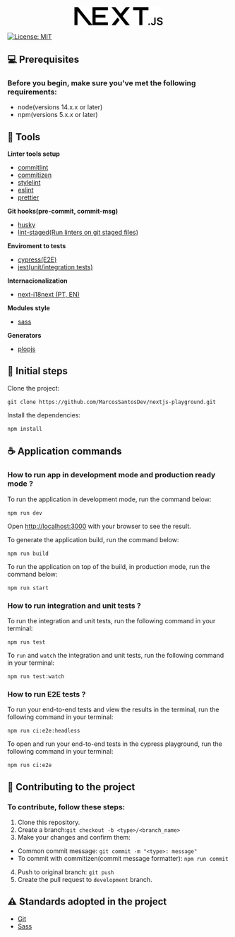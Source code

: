 <div align="center">
    <img src="./public/next.svg" width="200" alt="Logo Nexjs">
</div>

[![License: MIT](https://img.shields.io/badge/License-MIT-blue.svg)](https://opensource.org/licenses/MIT)

## 💻 Prerequisites

### Before you begin, make sure you've met the following requirements:

- node(versions 14.x.x or later)
- npm(versions 5.x.x or later)

## 🔨 Tools

**Linter tools setup**

- [commitlint](https://commitlint.js.org/)
- [commitizen](https://commitizen-tools.github.io/commitizen/)
- [stylelint](https://stylelint.io/)
- [eslint](https://eslint.org/)
- [prettier](https://prettier.io/)

**Git hooks(pre-commit, commit-msg)**

- [husky](https://typicode.github.io/husky/)
- [lint-staged(Run linters on git staged files)](https://github.com/okonet/lint-staged)

**Enviroment to tests**

- [cypress(E2E)](https://www.cypress.io/)
- [jest(unit/integration tests)](https://jestjs.io/pt-BR/)

**Internacionalization**

- [next-i18next (PT, EN)](https://next.i18next.com/)

**Modules style**

- [sass](https://sass-lang.com/)

**Generators**

- [plopjs](https://plopjs.com)

## 🚀 Initial steps

Clone the project:

```
git clone https://github.com/MarcosSantosDev/nextjs-playground.git
```

Install the dependencies:

```
npm install
```

## ☕ Application commands

### How to run app in development mode and production ready mode ?

To run the application in development mode, run the command below:

```
npm run dev
```

Open [http://localhost:3000](http://localhost:3000) with your browser to see the result.

To generate the application build, run the command below:

```
npm run build
```

To run the application on top of the build, in production mode, run the command below:

```
npm run start
```

### How to run integration and unit tests ?

To run the integration and unit tests, run the following command in your terminal:

```
npm run test
```

To `run` and `watch` the integration and unit tests, run the following command in your terminal:

```
npm run test:watch
```

### How to run E2E tests ?

To run your end-to-end tests and view the results in the terminal, run the following command in your terminal:

```
npm run ci:e2e:headless
```

To open and run your end-to-end tests in the cypress playground, run the following command in your terminal:

```
npm run ci:e2e
```

## 🤝 Contributing to the project

### To contribute, follow these steps:

1. Clone this repository.
2. Create a branch:`git checkout -b <type>/<branch_name>`
3. Make your changes and confirm them:

- Common commit message: `git commit -m "<type>: message"`
- To commit with commitizen(commit message formatter): `npm run commit`

4. Push to original branch: `git push`
5. Create the pull request to `development` branch.

## :warning: Standards adopted in the project

- [Git](./docs/git.md)
- [Sass](./docs/sass.md)
